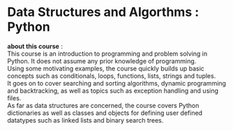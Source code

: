 # Data Structures and Algorthms : Python

__about this course__ :<br>
This course is an introduction to programming and problem solving in Python.  It does not assume any prior knowledge of programming.  
Using some motivating examples, the course quickly builds up basic concepts such as conditionals, loops, functions, lists, strings and tuples.  
It goes on to cover searching and sorting algorithms, dynamic programming and backtracking, as well as topics such as exception handling and using files.  
As far as data structures are concerned, the course covers Python dictionaries as well as classes and objects for defining user defined datatypes such as 
linked lists and binary search trees.
